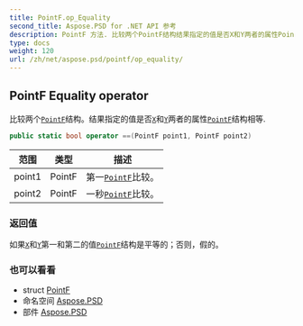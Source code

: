 ```yaml
---
title: PointF.op_Equality
second_title: Aspose.PSD for .NET API 参考
description: PointF 方法. 比较两个PointF结构结果指定的值是否X和Y两者的属性PointF结构相等.
type: docs
weight: 120
url: /zh/net/aspose.psd/pointf/op_equality/
---
```

## PointF Equality operator

比较两个[`PointF`](../)结构。结果指定的值是否[`X`](../x/)和[`Y`](../y/)两者的属性[`PointF`](../)结构相等.

```csharp
public static bool operator ==(PointF point1, PointF point2)
```

| 范围 | 类型 | 描述 |
| --- | --- | --- |
| point1 | PointF | 第一[`PointF`](../)比较。 |
| point2 | PointF | 一秒[`PointF`](../)比较。 |

### 返回值

如果[`X`](../x/)和[`Y`](../y/)第一和第二的值[`PointF`](../)结构是平等的；否则，假的。

### 也可以看看

* struct [PointF](../)
* 命名空间 [Aspose.PSD](../../pointf/)
* 部件 [Aspose.PSD](../../../)


